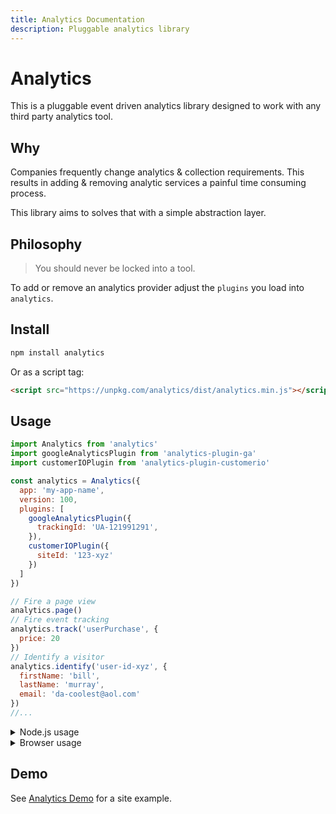 ```yaml
---
title: Analytics Documentation
description: Pluggable analytics library
---
```


# Analytics

This is a pluggable event driven analytics library designed to work with any third party analytics tool.

##  Why

Companies frequently change analytics & collection requirements. This results in adding & removing analytic services a painful time consuming process.

This library aims to solves that with a simple abstraction layer.

##  Philosophy

> You should never be locked into a tool.

To add or remove an analytics provider adjust the `plugins` you load into `analytics`.

## Install

```bash
npm install analytics
```

Or as a script tag:

```html
<script src="https://unpkg.com/analytics/dist/analytics.min.js"></script>
```

## Usage

```js
import Analytics from 'analytics'
import googleAnalyticsPlugin from 'analytics-plugin-ga'
import customerIOPlugin from 'analytics-plugin-customerio'

const analytics = Analytics({
  app: 'my-app-name',
  version: 100,
  plugins: [
    googleAnalyticsPlugin({
      trackingId: 'UA-121991291',
    }),
    customerIOPlugin({
      siteId: '123-xyz'
    })
  ]
})

// Fire a page view
analytics.page()
// Fire event tracking
analytics.track('userPurchase', {
  price: 20
})
// Identify a visitor
analytics.identify('user-id-xyz', {
  firstName: 'bill',
  lastName: 'murray',
  email: 'da-coolest@aol.com'
})
//...
```

<details>
  <summary>Node.js usage</summary>

  ```js
  const { analytics } = require('analytics')
  const analytics = Analytics({
    app: 'my-app-name',
    version: 100,
    plugins: [
      googleAnalyticsPlugin({
        trackingId: 'UA-121991291',
      }),
      customerIOPlugin({
        siteId: '123-xyz'
      })
    ]
  })

  // Fire a page view
  analytics.page()
  ```

</details>

<details>
  <summary>Browser usage</summary>

  ```html
  <script src="https://unpkg.com/analytics/dist/analytics.min.js"></script>
  <script>
    const Analytics = analytics({
      app: 'my-app-name',
      version: 100,
      ...plugins
    })

    Analytics.track()

    // optionally expose to window
    window.Analytics = Analytics
  </script>
  ```

</details>

## Demo

See [Analytics Demo](https://analytics-demo.netlify.com/) for a site example.
